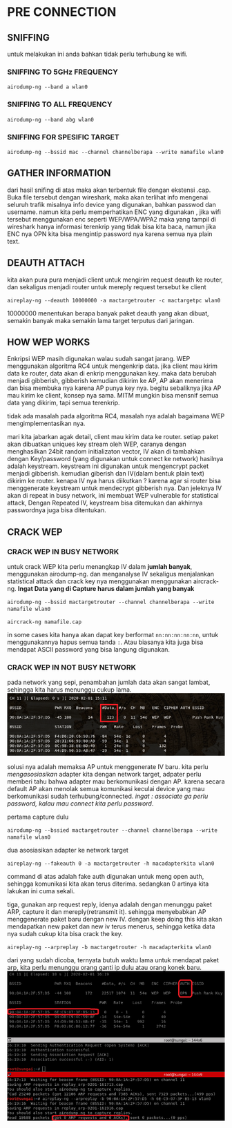# PRE CONNECTION  

## SNIFFING 
untuk melakukan ini anda bahkan tidak perlu terhubung ke wifi. 

### SNIFFING TO 5GHz FREQUENCY
```
airodump-ng --band a wlan0  
```

### SNIFFING TO ALL FREQUENCY
```
airodump-ng --band abg wlan0
```

### SNIFFING FOR SPESIFIC TARGET
```
airodump-ng --bssid mac --channel channelberapa --write namafile wlan0
```

## GATHER INFORMATION
dari hasil snifing di atas maka akan terbentuk file dengan ekstensi .cap. Buka file tersebut dengan wireshark, maka akan terlihat info mengenai seluruh trafik misalnya info device yang digunakan, bahkan passwod dan username. namun kita perlu memperhatikan ENC yang digunakan , jika wifi tersebut menggunakan enc seperti WEP/WPA/WPA2 maka yang tampil di wireshark hanya informasi terenkrip yang tidak bisa kita baca, namun jika ENC nya OPN kita bisa mengintip password nya karena semua nya plain text. 

## DEAUTH ATTACH
kita akan pura pura menjadi client untuk mengirim request deauth ke router, dan sekaligus menjadi router untuk mereply request tersebut ke client

```
aireplay-ng --deauth 10000000 -a mactargetrouter -c mactargetpc wlan0
```
10000000 menentukan berapa banyak paket deauth yang akan dibuat, semakin banyak maka semakin lama target terputus dari jaringan. 

## HOW WEP WORKS
Enkripsi WEP masih digunakan walau sudah sangat jarang. WEP menggunakan algoritma RC4 untuk mengenkrip data. jika client mau kirim data ke router, data akan di enkrip menggunakan key. maka data berubah menjadi gibberish, gibberish kemudian dikirim ke AP, AP akan menerima dan bisa membuka nya karena AP punya key nya. begitu sebaliknya jika AP mau kirim ke client, konsep nya sama. MITM mungkin bisa mensnif semua data yang dikirim, tapi semua terenkrip.  

tidak ada masalah pada algoritma RC4, masalah nya adalah bagaimana WEP mengimplementasikan nya. 

mari kita jabarkan agak detail, client mau kirim data ke router. setiap paket akan dibuatkan uniques key stream oleh WEP, caranya dengan menghasilkan 24bit random initializaton vector, IV akan di tambahkan dengan Key/password (yang digunakan untuk connect ke network) hasilnya adalah keystream. keystream ini digunakan untuk mengencrypt packet menjadi gibberish.
kemudian giberish dan IV(dalam bentuk plain text) dikirim ke router. kenapa IV nya harus diikutkan ? karena agar si router bisa menggenerate keystream untuk mendecrypt gibberish nya. Dan jeleknya IV akan di repeat in busy network, ini membuat WEP vulnerable for statistical attack, Dengan Repeated IV, keystream bisa ditemukan dan akhirnya passwordnya juga bisa ditentukan. 

## CRACK WEP
### CRACK WEP IN BUSY NETWORK
untuk crack WEP kita perlu menangkap IV dalam **jumlah banyak**, menggunakan airodump-ng. dan menganalyse IV sekaligus menjalankan statistical attack dan crack key nya menggunakan menggunakan aircrack-ng. **Ingat Data yang di Capture harus dalam jumlah yang banyak**


```
airodump-ng --bssid mactargetrouter --channel channelberapa --write namafile wlan0 
```

```
aircrack-ng namafile.cap 
```

in some cases kita hanya akan dapat key berformat `nn:nn:nn:nn:nn`, untuk menggunakannya hapus semua tanda `:`. Atau biasanya kita juga bisa mendapat ASCII password yang bisa langung digunakan. 

### CRACK WEP IN NOT BUSY NETWORK
pada network yang sepi, penambahan jumlah data akan sangat lambat, sehingga kita harus menunggu cukup lama.
![AIRODUMP-NG WLAN0 DATA.png](Assets/AIRODUMP-NG%20WLAN0%20DATA.png)

solusi nya adalah memaksa AP untuk menggenerate IV baru. kita perlu *mengasosiasikan* adapter kita dengan network target, adpater perlu memberi tahu bahwa adapter mau berkomunikasi dengan AP. karena secara default AP akan menolak semua komunikasi keculai device yang mau berkomunikasi sudah terhubung/connected. *ingat : associate ga perlu password, kalau mau connect kita perlu password*.


pertama capture dulu
```
airodump-ng --bssied mactargetrouter --channel channelberapa --write namafile wlan0
```

dua asosiasikan adapter ke network target
```
aireplay-ng --fakeauth 0 -a mactargetrouter -h macadapterkita wlan0
```
command di atas adalah fake auth digunakan untuk meng open auth, sehingga komunikasi kita akan terus diterima. sedangkan 0 artinya kita lakukan ini cuma sekali.

tiga, gunakan arp request reply, idenya adalah dengan menunggu paket ARP, capture it dan mereply(retransmit it). sehingga menyebabkan AP menggenerate paket baru dengan new IV. dengan keep doing this kita akan mendapatkan new paket dan new iv terus menerus, sehingga ketika data nya sudah cukup kita bisa crack the key.
```
aireplay-ng --arpreplay -b mactargetrouter -h macadapterkita wlan0
```
dari yang sudah dicoba, ternyata butuh waktu lama untuk mendapat paket arp, kita perlu menunggu orang ganti ip dulu atau orang konek baru. 
![arpreplay](Assets/arpreplay.png) 








